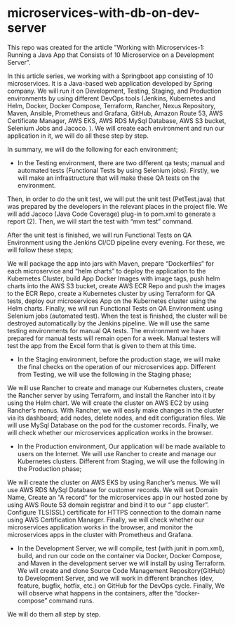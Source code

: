 # microservices-with-db-on-dev-server
This repo was created for the article "Working with Microservices-1: Running a Java App that Consists of 10 Microservice on a Development Server".

In this article series, we working with a Springboot app consisting of 10 microservices. It is a Java-based web application developed by Spring company. We will run it on Development, Testing, Staging, and Production environments by using different DevOps tools (Jenkins, Kubernetes and Helm, Docker, Docker Compose, Terraform, Rancher, Nexus Repository, Maven, Ansible, Prometheus and Grafana, GitHub, Amazon Route 53, AWS Certificate Manager, AWS EKS, AWS RDS MySql Database, AWS S3 bucket, Selenium Jobs and Jacoco. ). We will create each environment and run our application in it, we will do all these step by step.

In summary, we will do the following for each environment;

* In the Testing environment, there are two different qa tests; manual and automated tests (Functional Tests by using Selenium jobs). Firstly, we will make an infrastructure that will make these QA tests on the environment.

Then, in order to do the unit test, we will put the unit test (PetTest.java) that was prepared by the developers in the relevant places in the project file. We will add Jacoco (Java Code Coverage) plug-in to pom.xml to generate a report (2). Then, we will start the test with “mvn test” command.

After the unit test is finished, we will run Functional Tests on QA Environment using the Jenkins CI/CD pipeline every evening. For these, we will follow these steps;

We will package the app into jars with Maven, prepare “Dockerfiles” for each microservice and “helm charts” to deploy the application to the Kubernetes Cluster, build App Docker Images with image tags, push helm charts into the AWS S3 bucket, create AWS ECR Repo and push the images to the ECR Repo, create a Kubernetes cluster by using Terraform for QA tests, deploy our microservices App on the Kubernetes cluster using the Helm charts. Finally, we will run Functional Tests on QA Environment using Selenium jobs (automated test). When the test is finished, the cluster will be destroyed automatically by the Jenkins pipeline.
We will use the same testing environments for manual QA tests. The environment we have prepared for manual tests will remain open for a week. Manual testers will test the app from the Excel form that is given to them at this time.

* In the Staging environment, before the production stage, we will make the final checks on the operation of our microservices app. Different from Testing, we will use the following in the Staging phase;

We will use Rancher to create and manage our Kubernetes clusters, create the Rancher server by using Terraform, and install the Rancher into it by using the Helm chart. We will create the cluster on AWS EC2 by using Rancher’s menus. With Rancher, we will easily make changes in the cluster via its dashboard; add nodes, delete nodes, and edit configuration files. We will use MySql Database on the pod for the customer records. Finally, we will check whether our microservices application works in the browser.

* In the Production environment, Our application will be made available to users on the Internet. We will use Rancher to create and manage our Kubernetes clusters. Different from Staging, we will use the following in the Production phase;

We will create the cluster on AWS EKS by using Rancher’s menus. We will use AWS RDS MySql Database for customer records. We will set Domain Name, Create an “A record” for the microservices app in our hosted zone by using AWS Route 53 domain registrar and bind it to our “ app cluster”. Configure TLS(SSL) certificate for HTTPS connection to the domain name using AWS Certification Manager. Finally, we will check whether our microservices application works in the browser, and monitor the microservices apps in the cluster with Prometheus and Grafana.

* In the Development Server, we will compile, test (with junit in pom.xml), build, and run our code on the container via Docker, Docker Compose, and Maven in the development server we will install by using Terraform. We will create and clone Source Code Management Repository(GitHub) to Development Server, and we will work in different branches (dev, feature, bugfix, hotfix, etc.) on GitHub for the DevOps cycle. Finally, We will observe what happens in the containers, after the “docker-compose” command runs.

We will do them all step by step.

